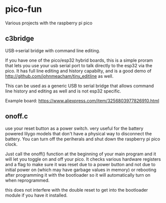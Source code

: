 # pico-fun
Various projects with the raspberry pi pico

## c3bridge

USB->serial bridge with command line editing.

If you have one of the pico/esp32 hybrid boards, this is a simple proram
that lets you use your usb serial port to talk directly to the esp32 via the
pico. It has full line editing and history capabilty, and is a good demo of
http://github.com/johnmeacham/tiny_editline as well.

This can be used as a generic USB to serial bridge that allows command line
history and editing as well and is not esp32 specific.

Example board: https://www.aliexpress.com/item/3256803977826910.html

## onoff.c

use your reset button as a power switch. very useful for the battery powered
lilygo models that don't have a physical way to disconnect the battery. You
can turn off the periherals and shut down the raspberry pi pico clock.

Just call the onoff() function at the beginning of your main program and it
will let you toggle on and off your pico. It checks various hardware
registers and a flag to make sure it was reset due to a power button and not
due to initial power on (which may have garbage values in memory) or
rebooting after programming it with the bootloader so it will automatically
turn on when reprogrammed.

this does not interfere with the double reset to get into the bootloader module
if you have it installed.

